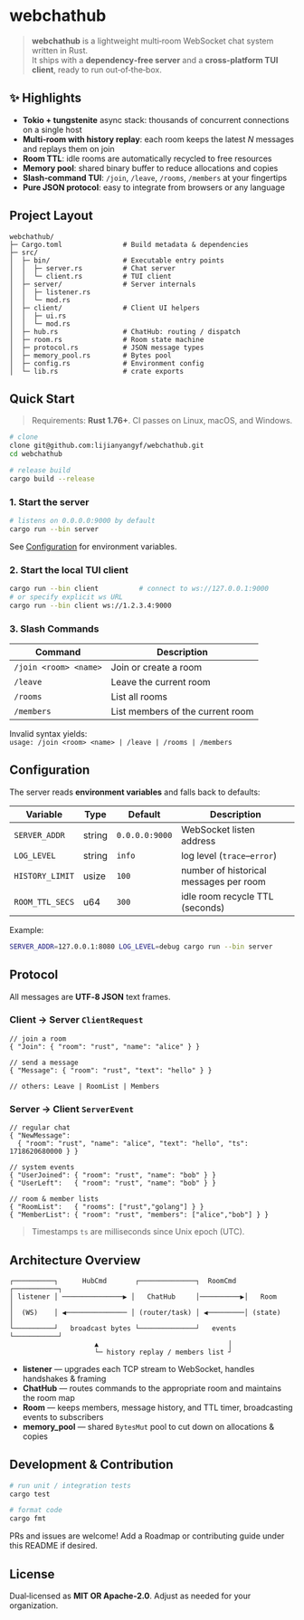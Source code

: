 # webchathub

> **webchathub** is a lightweight multi‑room WebSocket chat system written in Rust.  
> It ships with a **dependency‑free server** and a **cross‑platform TUI client**, ready to run out‑of‑the‑box.

## ✨ Highlights

- **Tokio + tungstenite** async stack: thousands of concurrent connections on a single host
- **Multi‑room with history replay**: each room keeps the latest _N_ messages and replays them on join
- **Room TTL**: idle rooms are automatically recycled to free resources
- **Memory pool**: shared binary buffer to reduce allocations and copies
- **Slash‑command TUI**: `/join`, `/leave`, `/rooms`, `/members` at your fingertips
- **Pure JSON protocol**: easy to integrate from browsers or any language

## Project Layout

```text
webchathub/
├─ Cargo.toml               # Build metadata & dependencies
├─ src/
│  ├─ bin/                  # Executable entry points
│  │  ├─ server.rs          # Chat server
│  │  └─ client.rs          # TUI client
│  ├─ server/               # Server internals
│  │  ├─ listener.rs
│  │  └─ mod.rs
│  ├─ client/               # Client UI helpers
│  │  ├─ ui.rs
│  │  └─ mod.rs
│  ├─ hub.rs                # ChatHub: routing / dispatch
│  ├─ room.rs               # Room state machine
│  ├─ protocol.rs           # JSON message types
│  ├─ memory_pool.rs        # Bytes pool
│  ├─ config.rs             # Environment config
│  └─ lib.rs                # crate exports
```

## Quick Start

> Requirements: **Rust 1.76+**. CI passes on Linux, macOS, and Windows.

```bash
# clone
clone git@github.com:lijianyangyf/webchathub.git
cd webchathub

# release build
cargo build --release
```

### 1. Start the server

```bash
# listens on 0.0.0.0:9000 by default
cargo run --bin server
```

See [Configuration](#configuration) for environment variables.

### 2. Start the local TUI client

```bash
cargo run --bin client          # connect to ws://127.0.0.1:9000
# or specify explicit ws URL
cargo run --bin client ws://1.2.3.4:9000
```

### 3. Slash Commands

| Command | Description |
|---------|-------------|
| `/join <room> <name>` | Join or create a room |
| `/leave` | Leave the current room |
| `/rooms` | List all rooms |
| `/members` | List members of the current room |

Invalid syntax yields:  
`usage: /join <room> <name> | /leave | /rooms | /members`

## Configuration

The server reads **environment variables** and falls back to defaults:

| Variable | Type | Default | Description |
|----------|------|---------|-------------|
| `SERVER_ADDR` | string | `0.0.0.0:9000` | WebSocket listen address |
| `LOG_LEVEL`   | string | `info`        | log level (`trace`–`error`) |
| `HISTORY_LIMIT` | usize | `100`        | number of historical messages per room |
| `ROOM_TTL_SECS` | u64   | `300`        | idle room recycle TTL (seconds) |

Example:

```bash
SERVER_ADDR=127.0.0.1:8080 LOG_LEVEL=debug cargo run --bin server
```

## Protocol

All messages are **UTF‑8 JSON** text frames.

### Client → Server `ClientRequest`

```jsonc
// join a room
{ "Join": { "room": "rust", "name": "alice" } }

// send a message
{ "Message": { "room": "rust", "text": "hello" } }

// others: Leave | RoomList | Members
```

### Server → Client `ServerEvent`

```jsonc
// regular chat
{ "NewMessage":
  { "room": "rust", "name": "alice", "text": "hello", "ts": 1718620680000 } }

// system events
{ "UserJoined": { "room": "rust", "name": "bob" } }
{ "UserLeft":   { "room": "rust", "name": "bob" } }

// room & member lists
{ "RoomList":   { "rooms": ["rust","golang"] } }
{ "MemberList": { "room": "rust", "members": ["alice","bob"] } }
```

> Timestamps `ts` are milliseconds since Unix epoch (UTC).

## Architecture Overview

```text
┌──────────┐      HubCmd       ┌──────────────┐  RoomCmd  ┌───────────┐
│ listener │ ───────────────▶ │   ChatHub     │──────────▶│   Room    │
│  (WS)    │ ◀─────────────── │ (router/task) │ ◀─────────│ (state)   │
└──────────┘   broadcast bytes └──────────────┘   events   └───────────┘
                     ▲                                │
                     └─ history replay / members list ┘
```

* **listener** — upgrades each TCP stream to WebSocket, handles handshakes & framing  
* **ChatHub** — routes commands to the appropriate room and maintains the room map  
* **Room** — keeps members, message history, and TTL timer, broadcasting events to subscribers  
* **memory_pool** — shared `BytesMut` pool to cut down on allocations & copies  

## Development & Contribution

```bash
# run unit / integration tests
cargo test

# format code
cargo fmt
```

PRs and issues are welcome! Add a Roadmap or contributing guide under this README if desired.

## License

Dual‑licensed as **MIT OR Apache‑2.0**. Adjust as needed for your organization.
